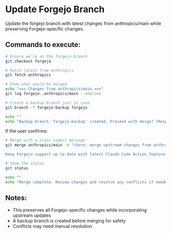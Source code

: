 # Update Forgejo Branch

Update the forgejo branch with latest changes from anthropics/main while preserving Forgejo-specific changes.

## Commands to execute:

```bash
# Ensure we're on the forgejo branch
git checkout forgejo

# Fetch latest from anthropics
git fetch anthropics

# Show what would be merged
echo "=== Changes from anthropics/main ==="
git log forgejo..anthropics/main --oneline

# Create a backup branch just in case
git branch -f forgejo-backup forgejo

echo ""
echo "Backup branch 'forgejo-backup' created. Proceed with merge? (Respond with 'yes' to continue)"
```

If the user confirms:

```bash
# Merge with a clear commit message
git merge anthropics/main -m "chore: merge upstream changes from anthropics/main

Keep Forgejo support up to date with latest Claude Code Action features"

# Show the status
git status

echo ""
echo "Merge complete. Review changes and resolve any conflicts if needed."
```

## Notes:
- This preserves all Forgejo-specific changes while incorporating upstream updates
- A backup branch is created before merging for safety
- Conflicts may need manual resolution